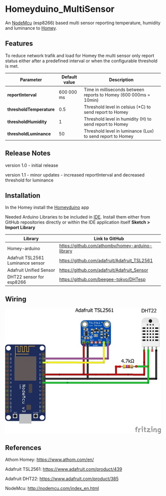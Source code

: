# Homeyduino_MultiSensor
An [NodeMcu](http://nodemcu.com/index_en.html) (esp8266) based multi sensor reporting temperature, humidity and luminance to [Homey](https://www.athom.com/en/).

## Features
To reduce network trafik and load for Homey the multi sensor only report status either after a predefined interval or when the configurable threshold is met.

| Parameter              | Default value  | Description                                                          |
| ---------------------- | -------------- | -------------------------------------------------------------------- |
| **reportInterval**       | 600 000 ms   | Time in milliseconds between reports to Homey (600 000ms = 10min)    |
| **thresholdTemperature** | 0.5          | Threshold level in celsius (*C) to send report to Homey              |
| **thresholdHumidity**    | 1            | Threshold level in humidity (H) to send report to Homey              |
| **thresholdLuminance**   | 50           | Threshold level in luminance (Lux) to send report to Homey           |

## Release Notes
version 1.0 - initial release

version 1.1 - minor updates - increased reportInterval and decreased threshold for luminance

## Installation
In the Homey install the [Homeyduino](https://apps.athom.com/app/com.athom.homeyduino) app 

Needed Arduino Libraries to be included in [IDE](https://www.arduino.cc/en/Main/Software). Install them either from GitHub repositories directly or within the IDE application itself **Sketch > Import Library** 

| Library                            | Link to GitHub                                      |
| ---------------------------------- | --------------------------------------------------- |
| Homey-arduino                      |  https://github.com/athombv/homey-arduino-library   |      
| Adafruit TSL2561 Luminance sensor  |  https://github.com/adafruit/Adafruit_TSL2561       |
| Adafruit Unified Sensor            |  https://github.com/adafruit/Adafruit_Sensor        |
| DHT22 sensor for esp8266           |  https://github.com/beegee-tokyo/DHTesp             |

## Wiring

![Homeyduino_MultiSensor](https://github.com/MagnusPer/Homeyduino_MultiSensor/blob/master/docs/Homeyduino_MultiSensor.jpg)

## References
Athom Homey: https://www.athom.com/en/

Adafruit TSL2561: https://www.adafruit.com/product/439

Adafruit DHT22: https://www.adafruit.com/product/385 

NodeMcu: http://nodemcu.com/index_en.html
